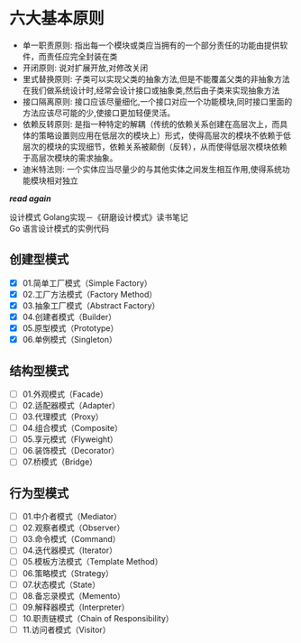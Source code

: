 # 六大基本原则

- 单一职责原则: 指出每一个模块或类应当拥有的一个部分责任的功能由提供软件，而责任应完全封装在类
- 开闭原则: 说对扩展开放,对修改关闭
- 里式替换原则: 子类可以实现父类的抽象方法,但是不能覆盖父类的非抽象方法在我们做系统设计时,经常会设计接口或抽象类,然后由子类来实现抽象方法
- 接口隔离原则: 接口应该尽量细化,一个接口对应一个功能模块,同时接口里面的方法应该尽可能的少,使接口更加轻便灵活。
- 依赖反转原则: 是指一种特定的解耦（传统的依赖关系创建在高层次上，而具体的策略设置则应用在低层次的模块上）形式，使得高层次的模块不依赖于低层次的模块的实现细节，依赖关系被颠倒（反转），从而使得低层次模块依赖于高层次模块的需求抽象。
- 迪米特法则: 一个实体应当尽量少的与其他实体之间发生相互作用,使得系统功能模块相对独立

***read again***  

设计模式 Golang实现－《研磨设计模式》读书笔记  
Go 语言设计模式的实例代码

## 创建型模式

- [x] 01.简单工厂模式（Simple Factory）
- [x] 02.工厂方法模式（Factory Method）
- [x] 03.抽象工厂模式（Abstract Factory）
- [x] 04.创建者模式（Builder）
- [x] 05.原型模式（Prototype）
- [x] 06.单例模式（Singleton）

## 结构型模式

- [ ] 01.外观模式（Facade）
- [ ] 02.适配器模式（Adapter）
- [ ] 03.代理模式（Proxy）
- [ ] 04.组合模式（Composite）
- [ ] 05.享元模式（Flyweight）
- [ ] 06.装饰模式（Decorator）
- [ ] 07.桥模式（Bridge）

## 行为型模式

- [ ] 01.中介者模式（Mediator）
- [ ] 02.观察者模式（Observer）
- [ ] 03.命令模式（Command）
- [ ] 04.迭代器模式（Iterator）
- [ ] 05.模板方法模式（Template Method）
- [ ] 06.策略模式（Strategy）
- [ ] 07.状态模式（State）
- [ ] 08.备忘录模式（Memento）
- [ ] 09.解释器模式（Interpreter）
- [ ] 10.职责链模式（Chain of Responsibility）
- [ ] 11.访问者模式（Visitor）

